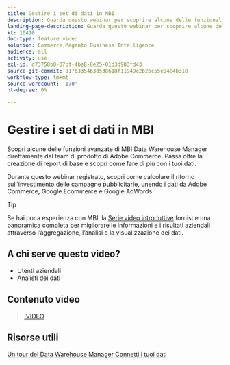 ```yaml
---
title: Gestire i set di dati in MBI
description: Guarda questo webinar per scoprire alcune delle funzionalità avanzate di MBI Data Warehouse Manager.
landing-page-description: Guarda questo webinar per scoprire alcune delle funzionalità avanzate di MBI Data Warehouse Manager.
kt: 10410
doc-type: feature video
solution: Commerce,Magento Business Intelligence
audience: all
activity: use
exl-id: d73758b0-37bf-4be8-8e25-01d3d983fd43
source-git-commit: 917b3354b3d538618f11949c2b2bc55e04e4b318
workflow-type: tm+mt
source-wordcount: '170'
ht-degree: 0%

---
```


# Gestire i set di dati in MBI

Scopri alcune delle funzioni avanzate di MBI Data Warehouse Manager direttamente dal team di prodotto di Adobe Commerce. Passa oltre la creazione di report di base e scopri come fare di più con i tuoi dati.

Durante questo webinar registrato, scopri come calcolare il ritorno sull’investimento delle campagne pubblicitarie, unendo i dati da Adobe Commerce, Google Ecommerce e Google AdWords.

>[!TIP]
>
>Se hai poca esperienza con MBI, la [Serie video introduttive](./../1-overview.md) fornisce una panoramica completa per migliorare le informazioni e i risultati aziendali attraverso l’aggregazione, l’analisi e la visualizzazione dei dati.

## A chi serve questo video?

- Utenti aziendali
- Analisti dei dati

## Contenuto video

>[!VIDEO](https://video.tv.adobe.com/v/344680?quality=12&learn=on)

## Risorse utili

[Un tour del Data Warehouse Manager](https://docs.magento.com/mbi/data-analyst/data-warehouse-mgr/tour-dwm.html)
[Connetti i tuoi dati](https://docs.magento.com/mbi/data-analyst/importing-data/connecting-data/connecting-data.html)
